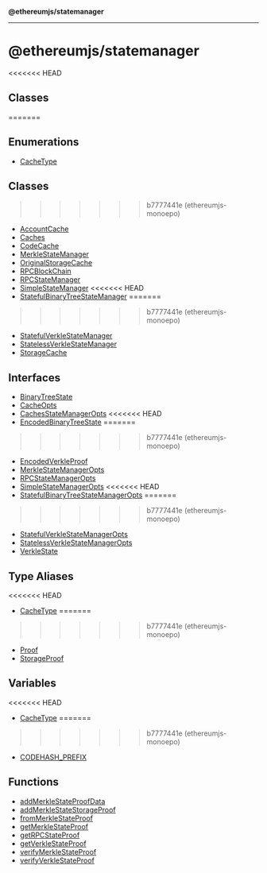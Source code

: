 **@ethereumjs/statemanager**

***

# @ethereumjs/statemanager

<<<<<<< HEAD
## Classes

=======
## Enumerations

- [CacheType](enumerations/CacheType.md)

## Classes

>>>>>>> b7777441e (ethereumjs-monoepo)
- [AccountCache](classes/AccountCache.md)
- [Caches](classes/Caches.md)
- [CodeCache](classes/CodeCache.md)
- [MerkleStateManager](classes/MerkleStateManager.md)
- [OriginalStorageCache](classes/OriginalStorageCache.md)
- [RPCBlockChain](classes/RPCBlockChain.md)
- [RPCStateManager](classes/RPCStateManager.md)
- [SimpleStateManager](classes/SimpleStateManager.md)
<<<<<<< HEAD
- [StatefulBinaryTreeStateManager](classes/StatefulBinaryTreeStateManager.md)
=======
>>>>>>> b7777441e (ethereumjs-monoepo)
- [StatefulVerkleStateManager](classes/StatefulVerkleStateManager.md)
- [StatelessVerkleStateManager](classes/StatelessVerkleStateManager.md)
- [StorageCache](classes/StorageCache.md)

## Interfaces

- [BinaryTreeState](interfaces/BinaryTreeState.md)
- [CacheOpts](interfaces/CacheOpts.md)
- [CachesStateManagerOpts](interfaces/CachesStateManagerOpts.md)
<<<<<<< HEAD
- [EncodedBinaryTreeState](interfaces/EncodedBinaryTreeState.md)
=======
>>>>>>> b7777441e (ethereumjs-monoepo)
- [EncodedVerkleProof](interfaces/EncodedVerkleProof.md)
- [MerkleStateManagerOpts](interfaces/MerkleStateManagerOpts.md)
- [RPCStateManagerOpts](interfaces/RPCStateManagerOpts.md)
- [SimpleStateManagerOpts](interfaces/SimpleStateManagerOpts.md)
<<<<<<< HEAD
- [StatefulBinaryTreeStateManagerOpts](interfaces/StatefulBinaryTreeStateManagerOpts.md)
=======
>>>>>>> b7777441e (ethereumjs-monoepo)
- [StatefulVerkleStateManagerOpts](interfaces/StatefulVerkleStateManagerOpts.md)
- [StatelessVerkleStateManagerOpts](interfaces/StatelessVerkleStateManagerOpts.md)
- [VerkleState](interfaces/VerkleState.md)

## Type Aliases

<<<<<<< HEAD
- [CacheType](type-aliases/CacheType.md)
=======
>>>>>>> b7777441e (ethereumjs-monoepo)
- [Proof](type-aliases/Proof.md)
- [StorageProof](type-aliases/StorageProof.md)

## Variables

<<<<<<< HEAD
- [CacheType](variables/CacheType.md)
=======
>>>>>>> b7777441e (ethereumjs-monoepo)
- [CODEHASH\_PREFIX](variables/CODEHASH_PREFIX.md)

## Functions

- [addMerkleStateProofData](functions/addMerkleStateProofData.md)
- [addMerkleStateStorageProof](functions/addMerkleStateStorageProof.md)
- [fromMerkleStateProof](functions/fromMerkleStateProof.md)
- [getMerkleStateProof](functions/getMerkleStateProof.md)
- [getRPCStateProof](functions/getRPCStateProof.md)
- [getVerkleStateProof](functions/getVerkleStateProof.md)
- [verifyMerkleStateProof](functions/verifyMerkleStateProof.md)
- [verifyVerkleStateProof](functions/verifyVerkleStateProof.md)
